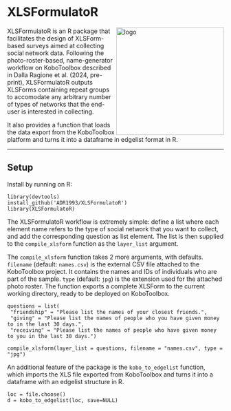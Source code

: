 XLSFormulatoR
========
<img align="right" src="https://github.com/ADR1993/XLSFormulatoR/blob/main/XLSFormulator.png" alt="logo" width="250"> 

XLSFormulatoR is an R package that facilitates the design of XLSForm-based surveys aimed at collecting social network data.
Following the photo-roster-based, name-generator workflow on KoboToolbox described in Dalla Ragione et al. (2024, pre-print), XLSFormulatoR outputs XLSForms containing repeat groups to accomodate any arbitrary number of types of networks that the end-user is interested in collecting. 

It also provides a function that loads the data export from the KoboToolbox platform and turns it into a dataframe in edgelist format in R.

-----

Setup
------
Install by running on R:
```{r}
library(devtools)
install_github('ADR1993/XLSFormulatoR')
library(XLSFormulatoR)
```

The XLSFormulatoR workflow is extremely simple: define a list where each element name refers to the type of social network that you want to collect, and add the corresponding question as list element.
The list is then supplied to the `compile_xlsform` function as the `layer_list` argument.

The `compile_xlsform` function takes 2 more arguments, with defaults.
`filename` (default: `names.csv`) is the external CSV file attached to the KoboToolbox project. It contains the names and IDs of individuals who are part of the sample.
`type` (default: `jpg`) is the extension used for the attached photo roster. 
The function exports a complete XLSForm to the current working directory, ready to be deployed on KoboToolbox. 
```{r}
questions = list(
 "friendship" = "Please list the names of your closest friends.",
 "giving" = "Please list the names of people who you have given money to in the last 30 days.",
 "receiving" = "Please list the names of people who have given money to you in the last 30 days.")

compile_xlsform(layer_list = questions, filename = "names.csv", type = "jpg")
```

An additional feature of the package is the `kobo_to_edgelist` function, which imports the XLS file exported from KoboToolbox and turns it into a dataframe with an edgelist structure in R.
```{r}
loc = file.choose()
d = kobo_to_edgelist(loc, save=NULL)
```


